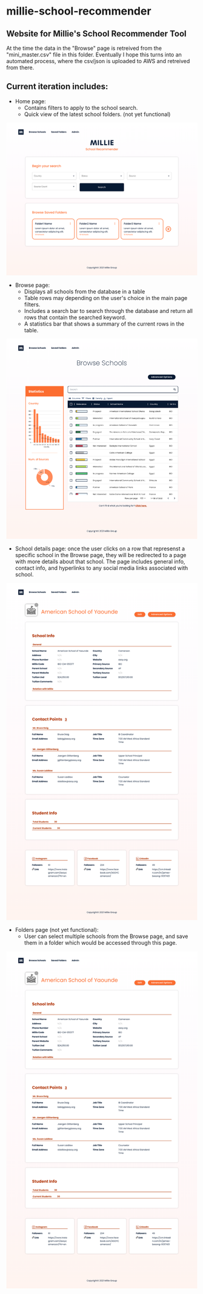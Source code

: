 # millie-school-recommender
## Website for Millie's School Recommender Tool

At the time the data in the "Browse" page is retreived from the "mini_master.csv" file in this folder. Eventually I hope this turns into an automated process, where the csv/json is uploaded to AWS and retreived from there. 


## Current iteration includes:

* Home page: 
    * Contains filters to apply to the school search.
    * Quick view of the latest school folders.  (not yet functional)
    
![Home Page Screenshot](/screenshots/1_home.png)
    
    
* Browse page: 
    * Displays all schools from the database in a table
    * Table rows may depending on the user's choice in the main page filters. 
    * Includes a search bar to search through the database and return all rows that contain the searched keyword.
    * A statistics bar that shows a summary of the current rows in the table.
    
<img src="/screenshots/2_browse.png" scale="0.5">
    
    
* School details page: once the user clicks on a row that represenst a specific school in the Browse page, they will be redirected to a page with more details about that school. The page includes general info, contact info, and hyperlinks to any social media links associated with school.

![School Details Page Screenshot](/screenshots/3_school_details.png)


* Folders page (not yet functional):
    * User can select multiple schools from the Browse page, and save them in a folder which would be accessed through this page.
    
![School Details Page Screenshot](/screenshots/3_school_details.png)

